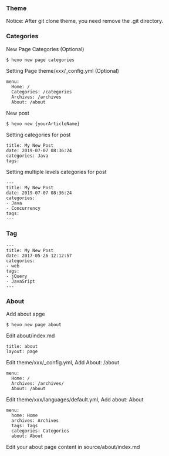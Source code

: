 ### Theme

Notice: After git clone theme, you need remove the .git directory.

### Categories

New Page Categories (Optional)

```
$ hexo new page categories
```

Setting Page theme/xxx/_config.yml (Optional)

```
menu:
  Home: /
  Categories: /categories
  Archives: /archives
  About: /about
```

New post

```
$ hexo new {yourArticleName}
```

Setting categories for post

```
title: My New Post
date: 2019-07-07 08:36:24
categories: Java
tags:
```

Setting multiple levels categories for post

```
---
title: My New Post
date: 2019-07-07 08:36:24
categories:
- Java
- Concurrency
tags:
---
```



### Tag

```
---
title: My New Post
date: 2017-05-26 12:12:57
categories: 
- web
tags:
- jQuery
- JavaSript
---
```

### About

Add about apge

```
$ hexo new page about
```

Edit about/index.md

```
title: about
layout: page
```

Edit theme/xxx/_config.yml, Add About: /about

```
menu:
  Home: /
  Archives: /archives/
  About: /about
```

Edit theme/xxx/languages/default.yml, Add about: About

```
menu: 
  home: Home
  archives: Archives
  tags: Tags
  categories: Categories
  about: About
```

Edit your about page content in source/about/index.md

